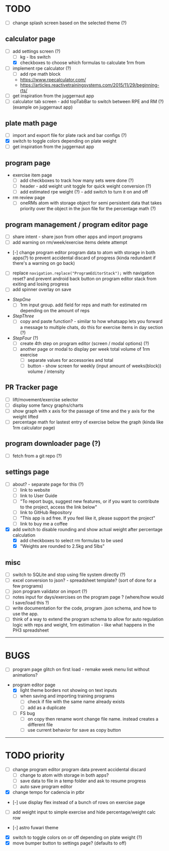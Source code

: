 # TODO

- [ ] change splash screen based on the selected theme (?)

## calculator page
  - [ ] add settings screen (?)
    - [ ] kg - lbs switch
    - [x] checkboxes to choose which formulas to calculate 1rm from
  - [ ] implement rpe calculator (?)
    - [ ] add rpe math block
    - https://www.rpecalculator.com/
    - https://articles.reactivetrainingsystems.com/2015/11/29/beginning-rts/
  - [ ] get inspiration from the juggernaut app
  - [ ] calculator tab screen - add topTabBar to switch between RPE and RM (?) (example on juggernaut app)

## plate math page
  - [ ] import and export file for plate rack and bar configs (?)
  - [x] switch to toggle colors depending on plate weight
  - [ ] get inspiration from the juggernaut app

## program page
  - exercise item page
    - [ ] add checkboxes to track how many sets were done (?)
    - [ ] header - add weight unit toggle for quick weight conversion (?)
    - [ ] add estimated rpe weight (?) - add switch to turn it on and off
  - rm review page
    - [ ] oneRMs atom with storage object for semi persistent data that takes priority over the object in the json file for the percentage math (?)

## program management / program editor page
  - [ ] share intent - share json from other apps and import programs
  - [ ] add warning on rm/week/exercise items delete attempt
  - [-] change program editor program data to atom with storage in both apps(?) to prevent accidental discard of progress (kinda redundant if there's a warning on go back)
  - [ ] replace `navigation.replace("ProgramEditorStack");` with navigation reset? and prevent android back button on program editor stack from exiting and losing progress
  - [ ] add spinner overlay on save
  - *StepOne*
    - [ ] 1rm input group. add field for reps and math for estimated rm depending on the amount of reps
  - *StepThree*
    - [ ] copy and paste function? - similar to how whatsapp lets you forward a message to multiple chats, do this for exercise items in day section (?)
  - *StepFour* (?)
    - [ ] create 4th step on program editor (screen / modal options) (?)
    - [ ] another page or modal to display per week total volume of 1rm exercise
      - [ ] separate values for accessories and total
      - [ ] button - show screen for weekly (input amount of weeks(block)) volume / intensity

## PR Tracker page
  - [ ] lift/movement/exercise selector
  - [ ] display some fancy graphs/charts
  - [ ] show graph with x axis for the passage of time and the y axis for the weight lifted
  - [ ] percentage math for lastest entry of exercise below the graph (kinda like 1rm calculator page)

## program downloader page (?)
  - [ ] fetch from a git repo (?)

## settings page
  - [ ] about? - separate page for this (?)
    - [ ] link to website
    - [ ] link to User Guide
    - [ ] "To report bugs, suggest new features, or if you want to contribute to the project, access the link below"
    - [ ] link to GitHub Repository
    - [ ] "This app is ad free. If you feel like it, please support the project"
    - [ ] link to buy me a coffee
  - [x] add switch to disable rounding and show actual weight after percentage calculation
    - [x] add checkboxes to select rm formulas to be used
    - [x] "Weights are rounded to 2.5kg and 5lbs"

## misc
  - [ ] switch to SQLite and stop using file system directly (?)
  - [ ] excel conversion to json? - spreadsheet template? (sort of done for a few programs)
  - [ ] json program validator on import (?)
  - [ ] notes input for days/exercises on the program page ? (where/how would I save/load this ?)
  - [ ] write documentation for the code, program .json schema, and how to use the app.
  - [ ] think of a way to extend the program schema to allow for auto regulation logic with reps and weight, 1rm estimation - like what happens in the PH3 spreadsheet

---

# BUGS

- [ ] program page glitch on first load - remake week menu list without animations?

- program editor page
  - [x] light theme borders not showing on text inputs
  - [ ] when saving and importing training programs
    - [ ] check if file with the same name already exists
    - [ ] add as a duplicate
  - [ ] FS bug
    - [ ] on copy then rename wont change file name. instead creates a different file
    - [ ] use current behavior for save as copy button

---

# TODO priority

- [ ] change program editor program data prevent accidental discard
  - [ ] change to atom with storage in both apps?
  - [ ] save data to file in a temp folder and ask to resume progress
  - [ ] auto save program editor
- [x] change tempo for cadencia in ptbr
- [-] use display flex instead of a bunch of rows on exercise page
- [ ] add weight input to simple exercise and hide percentage/weight calc row
- [-] astro fuwari theme
- [x] switch to toggle colors on or off depending on plate weight (?)
- [x] move bumper button to settings page? (defaults to off)
